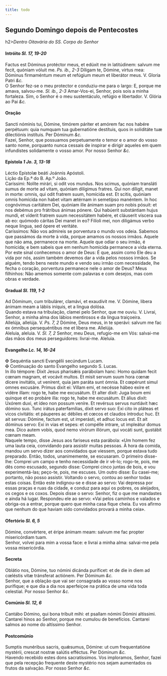 ```yaml
---
title: todo
---
```

<h2 class="text-center">Segundo Domingo depois de Pentecostes</h2>h2><em>Dentro Oitavária do SS. Corpo do Senhor</em>

<h4 class="text-center">Intróito <em>Sl. 17, 19-20</em></h4>
<div class="container-fluid">
<div class="row">
<div class="dropcap text-justify">
Factus est Dóminus protéctor meus, et edúxit me in latitúdinem: salvum me fecit, quóniam vóluit me. <em>Ps. ib., 2-3</em> Díligam te, Dómine, virtus mea: Dóminus firmaméntum meum et refúgium meum et liberátor meus.
V. Gloria Patri <em>&c.</em>
</div>
<div class="dropcap text-justify">
O Senhor fez-se o meu protector e conduziu-me para o largo: E, porque me amava, salvou-me. <em>Sl. ib., 2-3</em> Amar-Vos-ei, Senhor, pois sois a minha fortaleza. Sim, o Senhor é o meu sustentáculo, refúgio e libertador.
V. Glória ao Pai <em>&c.</em>
</div>
</div>
</div>

<h4 class="text-center">Oração</h4>
<div class="container-fluid">
<div class="row">
<div class="dropcap text-justify">
Sancti nóminis tui, Dómine, timórem páriter et amórem fac nos habére perpétuum: quia numquam tua gubernatióne destítuis, quos in soliditáte tuæ dilectiónis instítuis. Per Dóminum <em>&c.</em>
</div>
<div class="dropcap text-justify">
Fazei, Senhor, que possuamos perpetuamente o temor e o amor do vosso santo nome, porquanto nunca cessais de inspirar e dirigir aqueles em quem infundistes solidamente o vosso amor. Por nosso Senhor <em>&c.</em>
</div>
</div>
</div>

<h4 class="text-center">Epístola <em>1 Jo. 3, 13-18</em></h4>
<div class="container-fluid">
<div class="row">
<div class="text-justify">
Léctio Epístolæ beáti Joánnis Apóstoli.
</div>
<div class="text-justify">
Lição da Ep.ª do B. Ap.º João.
</div>
<div class="dropcap text-justify">
Caríssimi: Nolíte mirári, si odit vos mundus. Nos scimus, quóniam transláti sumus de morte ad vitam, quóniam dilígimus fratres. Qui non díligit, manet in morte: omnis, qui odit fratrem suum, homícida est. Et scitis, quóniam omnis homícida non habet vitam ætérnam in semetípso manéntem. In hoc cognóvimus caritátem Dei, quóniam ille ánimam suam pro nobis pósuit: et nos debémus pro frátribus ánimas pónere. Qui habúerit substántiam hujus mundi, et víderit fratrem suum necessitátem habére, et cláuserit víscera sua ab eo: quómodo cáritas Dei manet in eo? Filíoli mei, non diligámus verbo neque lingua, sed ópere et veritáte.
</div>
<div class="dropcap text-justify">
Caríssimos: Não vos admireis se porventura o mundo vos odeia. Sabemos que passámos da morte à vida, porque amamos os nossos irmãos. Aquele que não ama, permanece na morte. Aquele que odiar o seu irmão, é homicida; e bem sabeis que em nenhum homicida permanece a vida eterna. Por este sinal conhecemos o amor de Deus: É que, assim como Ele deu a vida por nós, assim também devemos dar a vida pelos nossos irmãos. Se alguém, tendo bens neste mundo e vendo seu irmão com necessidade, lhe fecha o coração, porventura permanece nele o amor de Deus? Meus filhinhos: Não amemos somente com palavras e com desejos, mas com obras e verdade.
</div>
</div>
</div>

<h4 class="text-center">Gradual <em>Sl. 119, 1-2</em></h4>
<div class="container-fluid">
<div class="row">
<div class="dropcap text-justify">
Ad Dóminum, cum tribulárer, clamávi, et exaudívit me. V. Dómine, libera ánimam meam a lábiis iníquis, et a lingua dolósa.
</div>
<div class="dropcap text-justify">
Quando estava na tribulação, clamei pelo Senhor, que me ouviu. V. Livrai, Senhor, a minha alma dos lábios mentirosos e da língua traiçoeira.
</div>
<div class="text-justify">
Allelúja, allelúja. V. <em>Ps. 7, 2</em> Dómine, Deus meus, in te sperávi: salvum me fac ex ómnibus persequéntibus me et líbera me. Allelúja.
</div>
<div class="text-justify">
Aleluia, aleluia. V. <em>Sl. 7, 2</em> Senhor, meu Deus, refugio-me em Vós: salvai-me das mãos dos meus perseguidores: livrai-me. Aleluia.
</div>
</div>
</div>

<h4 class="text-center">Evangelho <em>Lc. 14, 16-24</em></h4>
<div class="container-fluid">
<div class="row">
<div class="text-justify">
<span class="text-danger">&#10016;</span> Sequéntia sancti Evangélii secúndum Lucam.
</div>
<div class="text-justify">
<span class="text-danger">&#10016;</span> Continuação do santo Evangelho segundo S. Lucas.
</div>
<div class="dropcap text-justify">
In illo témpore: Dixit Jesus pharisǽis parábolam hanc: Homo quidam fecit cœnam magnam, et vocávit multos. Et misit servum suum hora cœnæ dícere invitátis, ut venírent, quia jam paráta sunt ómnia. Et cœpérunt simul omnes excusáre. Primus dixit ei: Villam emi, et necésse hábeo exíre et vidére illam: rogo te, habe me excusátum. Et alter dixit: Juga boum emi quinque et eo probáre illa: rogo te, habe me excusátum. Et álius dixit: Uxórem duxi, et ídeo non possum veníre. Et revérsus servus nuntiávit hæc dómino suo. Tunc irátus paterfamílias, dixit servo suo: Exi cito in pláteas et vicos civitátis: et páuperes ac débiles et cœcos et claudos íntroduc huc. Et ait servus: Dómine, factum est, ut imperásti, et adhuc locus est. Et ait dóminus servo: Exi in vias et sepes: et compélle intrare, ut impleátur domus mea. Dico autem vobis, quod nemo virórum illórum, qui vocáti sunt, gustábit cœnam meam.
</div>
<div class="dropcap text-justify">
Naquele tempo, disse Jesus aos fariseus esta parábola: «Um homem fez uma lauta ceia, convidando para assistir muitas pessoas. À hora da comida, mandou um servo dizer aos convidados que viessem, porque estava tudo preparado. Então, todos, unanimemente, se escusaram. O primeiro disse-lhe: Comprei um campo e tenho necessidade de ir vê-lo; rogo-te, pois, me dês como escusado, segundo disse: Comprei cinco juntas de bois, e vou experimentá-las; peço-te, pois, me escuses. Um outro disse: Eu casei-me; portanto, não posso assistir. Voltando o servo, contou ao senhor todas estas coisas. Então este indignou-se e disse ao servo: Vai depressa por essas praças e ruas da cidade, e conduz para aqui os pobres, os aleijados, os cegos e os coxos. Depois disse o servo: Senhor, fiz o que me mandastes e ainda há lugar. Respondeu ele ao servo: «Vai pelos caminhos e valados e obriga-os a entrar, porque quero que minha casa fique cheia. Eu vos afirmo que nenhum do que haviam sido convidados provará a minha ceia».
</div>
</div>
</div>

<h4 class="text-center">Ofertório <em>Sl. 6, 5</em></h4>
<div class="container-fluid">
<div class="row">
<div class="dropcap text-justify">
Dómine, convértere, et éripe ánimam meam: salvum me fac propter misericórdiam tuam.
</div>
<div class="dropcap text-justify">
Senhor, volvei para mim a vossa face: e livrai a minha alma: salvai-me pela vossa misericórdia.
</div>
</div>
</div>

<h4 class="text-center">Secreta</h4>
<div class="container-fluid">
<div class="row">
<div class="dropcap text-justify">
Oblátio nos, Dómine, tuo nómini dicánda puríficet: et de die in diem ad cœléstis vitæ tránsferat actiónem. Per Dóminum <em>&c.</em>
</div>
<div class="dropcap text-justify">
Senhor, que a oblação que vai ser consagrada ao vosso nome nos purifique; e que dia a dia nos aperfeiçoe na prática de uma vida toda celestial. Por nosso Senhor <em>&c.</em>
</div>
</div>
</div>

<h4 class="text-center">Comúnio <em>Sl. 12, 6</em></h4>
<div class="container-fluid">
<div class="row">
<div class="dropcap text-justify">
Cantábo Dómino, qui bona tríbuit mihi: et psallam nómini Dómini altíssimi.
</div>
<div class="dropcap text-justify">
Cantarei hinos ao Senhor, porque me cumulou de benefícios. Cantarei salmos ao nome do altíssimo Senhor.
</div>
</div>
</div>

<h4 class="text-center">Postcomúnio</h4>
<div class="container-fluid">
<div class="row">
<div class="dropcap text-justify">
Sumptis munéribus sacris, quǽsumus, Dómine: ut cum frequentatióne mystérii, crescat nostræ salútis efféctus. Per Dóminum <em>&c.</em>
</div>
<div class="dropcap text-justify">
Havendo recebido estes dons sacratíssimos. Vos imploramos, Senhor, fazei que pela recepção frequente deste mystério nos sejam aumentados os frutos da salvação. Por nosso Senhor <em>&c.</em>
</div>
</div>
</div>
